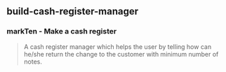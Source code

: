 ## build-cash-register-manager
### markTen - Make a cash register

>A cash register manager which helps the user by telling how can he/she return the change to the customer with minimum number of notes.